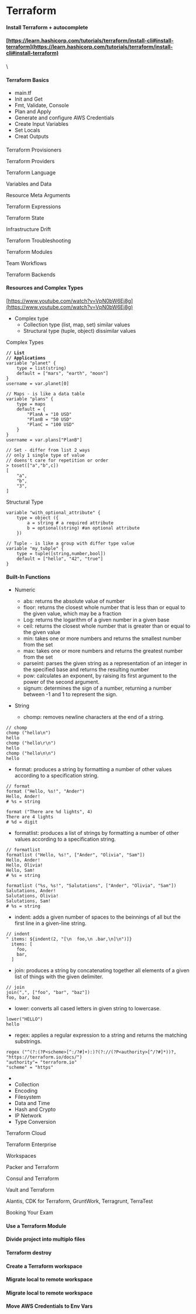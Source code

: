 # Terraform

#### Install Terraform + autocomplete &#x20;

#### [https://learn.hashicorp.com/tutorials/terraform/install-cli#install-terraform](https://learn.hashicorp.com/tutorials/terraform/install-cli#install-terraform)

####

\


#### Terraform Basics

* main.tf
* Init and Get
* Fmt, Validate, Console
* Plan and Apply
* Generate and configure AWS Credentials
* Create Input Variables
* Set Locals
* Creat Outputs



####

#### &#x20;



Terraform Provisioners

Terraform Providers

Terraform Language

Variables and Data

Resource Meta Arguments

Terraform Expressions

Terraform State

Infrastructure Drift

Terraform Troubleshooting

Terraform Modules

Team Workflows

Terraform Backends



#### Resources and Complex Types

[https://www.youtube.com/watch?v=VpN0bW6Ej8g](https://www.youtube.com/watch?v=VpN0bW6Ej8g)

* Complex type&#x20;
  * Collection type (list, map, set) similar values
  * Structural type (tuple, object) dissimilar values&#x20;

Complex Types

<pre class="language-hcl" data-overflow="wrap"><code class="lang-hcl"><strong>// List 
</strong><strong>// Applications  
</strong>variable "planet" {
    type = list(string)
    default = ["mars", "earth", "moon"]
}
username = var.planet[0]</code></pre>

```hcl
// Maps - is like a data table 
variable "plans" {
    type = maps
    default = {
        "PlanA = "10 USD"
        "PlanB = "50 USD"
        "PlanC = "100 USD"
    }
}
username = var.plans["PlanB"]
```

```hcl
// Set - differ from list 2 ways
// only 1 single type of value 
// doens't care for repetition or order
> toset(["a","b",c])
[
    "a",
    "b",
    "3",
]
```

Structural Type

```hcl
variable "with_optional_attribute" {
    type = object ({
        a = string # a required attribute 
        b = optional(string) #an optional attribute
    })      
```

```hcl
// Tuple - is like a group with differ type value
variable "my_tubple" {
    type = tuple([string,number,bool])
    default = ["hello", "42", "true"]
}
```





#### Built-In Functions

*   Numeric&#x20;

    * abs: returns the absolute value of number
    * floor: returns the closest whole number that is less than or equal to the given value, which may be a fraction
    * Log: returns the logarithm of a given number in a given base&#x20;
    * ceil: returns the closest whole number that is greater than or equal to the given value&#x20;
    * min: takes one or more numbers and returns the smallest number from the set
    * max: takes one or more numbers and returns the greatest number from the set&#x20;
    * parseint: parses the given string as a representation of an integer in the specified base and returns the resulting number
    * pow: calculates an exponent, by raising its first argument to the power of the second argument.&#x20;
    * signum: determines the sign of a number, returning a number between -1 and 1 to represent the sign.&#x20;


* String
  * chomp: removes newline characters at the end of a string.

```hcl
// chomp
chomp ("hello\n")
hello
chomp ("hello\r\n")
hello 
chomp ("hello\n\n")
hello 
```

* format: produces a string by formatting a number of other values according to a specification string.

```hcl
// format
format ("Hello, %s!", "Ander")
Hello, Ander!
# %s = string

format ("There are %d lights", 4)
There are 4 lights
# %d = digit 
```

* formatlist: produces a list of strings by formatting a number of other values according to a specification string.

```
// formatlist
formatlist ("Hello, %s!", ["Ander", "Olivia", "Sam"])
Hello, Ander!
Hello, Olivia!
Hello, Sam!
# %s = string

formatlist ("%s, %s!", "Salutations", ["Ander", "Olivia", "Sam"])
Salutations, Ander!
Salutations, Olivia!
Salutations, Sam!
# %s = string
```

* indent: adds a given number of spaces to the beinnings of all but the first line in a given-line string.&#x20;

```
// indent 
" items: ${indent(2, "[\n  foo,\n .bar,\n]\n")]}
  items: [
    foo,
    bar,
  ]  
```

* join: produces a string by concatenating together all elements of a given list of things with the given delimiter.&#x20;

```
// join
join(",", ["foo", "bar", "baz"])
foo, bar, baz
```

* lower: converts all cased letters in given string to lowercase.

```
lower("HELLO")
hello
```

* regex: applies a regular expression to a string and returns the matching substrings.

```
regex ("^(?:(?P<scheme>[^:/?#]+):)?(?://(?P<authority>[^/?#]*))?, "https://terraform.io/docs/")
"authority"= "terraform.io"
"scheme" = "https"
```

*
* Collection
* Encoding
* Filesystem
* Data and Time
* Hash and Crypto
* IP Network
* Type Conversion



Terraform Cloud

Terraform Enterprise

&#x20;Workspaces

Packer and Terraform

Consul and Terraform

Vault and Terraform

Alantis, CDK for Terraform, GruntWork, Terragrunt, TerraTest

Booking Your Exam



####



#### Use a Terraform Module



#### Divide project into multiplo files



#### Terraform destroy



#### Create a Terraform workspace



#### Migrate local to remote workspace



#### Migrate local to remote workspace



#### Move AWS Credentials to Env Vars&#x20;



&#x20;

